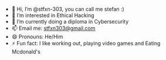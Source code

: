 - 👋 Hi, I’m @stfxn-303, you can call me stefan :)
- 👀 I’m interested in Ethical Hacking 
- 🌱 I’m currently doing a diploma in Cybersecurity
- 📫 Email me: stfxn303@gmail.com
- 😄 Pronouns: He/Him
- ⚡ Fun fact: I like working out, playing video games and Eating Mcdonald's 

<!---
stfxn-303/stfxn-303 is a ✨ special ✨ repository because its `README.md` (this file) appears on your GitHub profile.
You can click the Preview link to take a look at your changes.
--->
